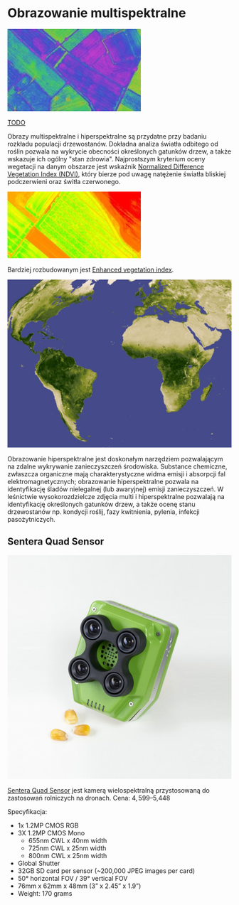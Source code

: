 # Obrazowanie multispektralne

![Multispectral Imaging](../images/multispectral_sensors_in_farming.jpg)

[TODO](https://www.dronezon.com/learn-about-drones-quadcopters/multispectral-sensor-drones-in-farming-yield-big-benefits/)

Obrazy multispektralne i hiperspektralne są przydatne przy badaniu rozkładu populacji drzewostanów. Dokładna analiza światła odbitego od roślin pozwala na wykrycie obecności określonych gatunków drzew, a także wskazuje ich ogólny "stan zdrowia".
Najprostszym kryterium oceny wegetacji na danym obszarze jest wskaźnik [Normalized Difference Vegetation Index (NDVI)](https://en.wikipedia.org/wiki/Normalized_difference_vegetation_index), który bierze pod uwagę natężenie światła bliskiej podczerwieni oraz świtła czerwonego.

![NVDI](../images/nvdi.jpg)

Bardziej rozbudowanym jest [Enhanced vegetation index](https://en.wikipedia.org/wiki/Enhanced_vegetation_index).

![EVI](../images/evi.jpg)

Obrazowanie hiperspektralne jest doskonałym narzędziem pozwalającym na zdalne wykrywanie zanieczyszczeń środowiska. Substance chemiczne, zwłaszcza organiczne mają charakterystyczne widma emisji i absorpcji fal elektromagnetycznych; obrazowanie hiperspektralne pozwala na identyfikację śladów nielegalnej (lub awaryjnej) emisji zanieczyszczeń.
W leśnictwie wysokorozdzielcze zdjęcia multi i hiperspektralne pozwalają na identyfikację określonych gatunków drzew, a także ocenę stanu drzewostanów np. kondycji roślij, fazy kwitnienia, pylenia, infekcji pasożytniczych.

## Sentera Quad Sensor
![Sentera Quad](../images/sentera_quad.jpg)

[Sentera Quad Sensor](https://sentera.com/product/sentera-quad-sensor/) jest kamerą wielospektralną przystosowaną do zastosowań rolniczych na dronach. 
Cena: $4,599–$5,448

Specyfikacja:

- 1x 1.2MP CMOS RGB
- 3X 1.2MP CMOS Mono
    - 655nm CWL x 40nm width
    - 725nm CWL x 25nm width
    - 800nm CWL x 25nm width
- Global Shutter
- 32GB SD card per sensor (~200,000 JPEG images per card)
- 50° horizontal FOV / 39° vertical FOV
- 76mm x 62mm x 48mm (3” x 2.45” x 1.9”)
- Weight: 170 grams

